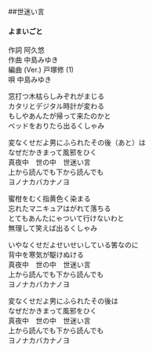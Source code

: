 ##世迷い言
#### よまいごと

作詞      阿久悠   
作曲      中島みゆき   
編曲 (Ver.)      戸塚修 (1)   
唄      中島みゆき   
   
   
窓打つ木枯らしみぞれがまじる   
カタリとデジタル時計が変わる   
もしやあんたが帰って来たのかと   
ベッドをおりたら出るくしゃみ   
   
変なくせだよ男にふられたその後（あと）は   
なぜだかきまって風邪をひく   
真夜中　世の中　世迷い言   
上から読んでも下から読んでも   
ヨノナカバカナノヨ   
   
蜜柑をむく指黄色く染まる   
忘れたマニキュアはがれて落ちる   
とてもあんたにゃついて行けないわと   
無理して笑えば出るくしゃみ   
   
いやなくせだよせいせいしている筈なのに   
背中を寒気が駆けぬける   
真夜中　世の中　世迷い言   
上から読んでも下から読んでも   
ヨノナカバカナノヨ   
   
変なくせだよ男にふられたその後は   
なぜだかきまって風邪をひく   
真夜中　世の中　世迷い言   
上から読んでも下から読んでも   
ヨノナカバカナノヨ   